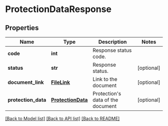 # ProtectionDataResponse

## Properties
Name | Type | Description | Notes
------------ | ------------- | ------------- | -------------
**code** | **int** | Response status code. | 
**status** | **str** | Response status. | [optional] 
**document_link** | [**FileLink**](FileLink.md) | Link to the document | [optional] 
**protection_data** | [**ProtectionData**](ProtectionData.md) | Protection&#39;s data of the document | [optional] 

[[Back to Model list]](../README.md#documentation-for-models) [[Back to API list]](../README.md#documentation-for-api-endpoints) [[Back to README]](../README.md)


